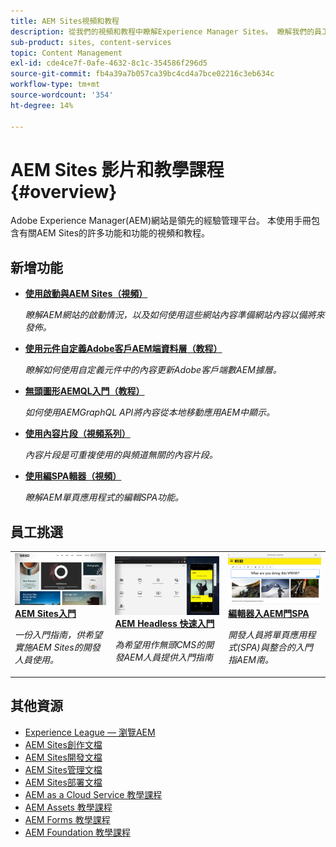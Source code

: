 ```yaml
---
title: AEM Sites視頻和教程
description: 從我們的視頻和教程中瞭解Experience Manager Sites。 瞭解我們的員工選擇，以及AEM Sites的新情況。
sub-product: sites, content-services
topic: Content Management
exl-id: cde4ce7f-0afe-4632-8c1c-354586f296d5
source-git-commit: fb4a39a7b057ca39bc4cd4a7bce02216c3eb634c
workflow-type: tm+mt
source-wordcount: '354'
ht-degree: 14%

---
```


# AEM Sites 影片和教學課程 {#overview}

Adobe Experience Manager(AEM)網站是領先的經驗管理平台。 本使用手冊包含有關AEM Sites的許多功能和功能的視頻和教程。

## 新增功能

* **[使用啟動與AEM Sites（視頻）](./page-authoring/launches.md)**

   *瞭解AEM網站的啟動情況，以及如何使用這些網站內容準備網站內容以備將來發佈。*

* **[使用元件自定義Adobe客戶AEM端資料層（教程）](./integrations/adobe-client-data-layer/data-layer-customize.md)**

   *瞭解如何使用自定義元件中的內容更新Adobe客戶端數AEM據層。*

* **[無頭圖形AEMQL入門（教程）](https://experienceleague.adobe.com/docs/experience-manager-learn/getting-started-with-aem-headless/graphql/overview.html)**

   *如何使用AEMGraphQL API將內容從本地移動應用AEM中顯示。*

* **[使用內容片段（視頻系列）](./content-fragments/content-fragments-feature-video-use.md)**

   *內容片段是可重複使用的與頻道無關的內容片段。*

* **[使用編SPA輯器（視頻）](./spa-editor/spa-editor-framework-feature-video-use.md)**

   *瞭解AEM單頁應用程式的編輯SPA功能。*

## 員工挑選

<table>
<tr>
  <td>
    <a href="https://experienceleague.adobe.com/docs/experience-manager-learn/getting-started-wknd-tutorial-develop/overview.html?lang=zh-Hant">
      <img alt="AEM Sites - WKND 教學課程快速入門" src="./assets/aem-wknd-tutorial.png" />
    </a>
    <div>
      <a href="https://experienceleague.adobe.com/docs/experience-manager-learn/getting-started-wknd-tutorial-develop/overview.html">
    <strong>AEM Sites入門</strong>
    </a>
    </div>
    <p>
    <em>一份入門指南，供希望實施AEM Sites的開發人員使用。</em>
    <p>
  </td>
  <td>
    <a href="https://experienceleague.adobe.com/docs/experience-manager-learn/getting-started-with-aem-headless/overview.html">
    <img alt="AEM Headless 快速入門" src="./assets/aem-headless-tutorial.png" />
    </a>
    <div>
    <a href="https://experienceleague.adobe.com/docs/experience-manager-learn/getting-started-with-aem-headless/overview.html">
    <strong>AEM Headless 快速入門</strong>
    </a>
    </div>
    <p>
    <em>為希望用作無頭CMS的開發AEM人員提供入門指南</em>
    </p>
  </td>
  <td>
    <a href="https://experienceleague.adobe.com/docs/experience-manager-learn/getting-started-with-aem-headless/spa-editor/react/overview.html">
      <img alt="編輯器入AEM門SPA" src="./assets/aem-wknd-spa-editor-tutorial.png" />
    </a>
     <div>
      <a href="https://experienceleague.adobe.com/docs/experience-manager-learn/getting-started-with-aem-headless/spa-editor/react/overview.html">
        <strong>編輯器入AEM門SPA</strong>
      </a>
    </div>
    <p>
    <em>開發人員將單頁應用程式(SPA)與整合的入門指AEM南。</em>
    <p>
  </td>
</tr>
</table>

## 其他資源

* [Experience League — 瀏覽AEM](https://experienceleague.adobe.com/#recommended/solutions/experience-manager)
* [AEM Sites創作文檔](https://experienceleague.adobe.com/docs/experience-manager-65/authoring/home.html)
* [AEM Sites開發文檔](https://experienceleague.adobe.com/docs/experience-manager-65/developing/home.html)
* [AEM Sites管理文檔](https://experienceleague.adobe.com/docs/experience-manager-65/administering/home.html)
* [AEM Sites部署文檔](https://experienceleague.adobe.com/docs/experience-manager-65/deploying/home.html)
* [AEM as a Cloud Service 教學課程](/help/cloud-service/overview.md)
* [AEM Assets 教學課程](/help/assets/overview.md)
* [AEM Forms 教學課程](/help/forms/overview.md)
* [AEM Foundation 教學課程](/help/foundation/overview.md)
